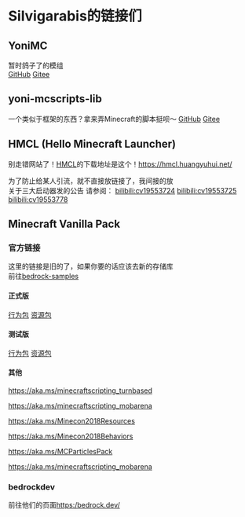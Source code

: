 # Silvigarabis的链接们

## YoniMC

暂时鸽子了的模组  
[GitHub](https://github.com/Silvigarabis/YoniMC)
[Gitee](https://github.com/Silvigarabis/YoniMC)

## yoni-mcscripts-lib

一个类似于框架的东西？拿来弄Minecraft的脚本挺呗～
[GitHub](https://github.com/Silvigarabis/yoni-mcscripts-lib)
[Gitee](https://github.com/Silvigarabis/yoni-mcscripts-lib)

## HMCL (Hello Minecraft Launcher)
别走错网站了！[HMCL](https://hmcl.huangyuhui.net/)的下载地址是这个！<https://hmcl.huangyuhui.net/>

为了防止给某人引流，就不直接放链接了，我间接的放  
关于三大启动器发的公告
请参阅：
[bilibili:cv19553724](https://www.bilibili.com/read/cv19553724)
[bilibili:cv19553725](https://www.bilibili.com/read/cv19553725)
[bilibili:cv19553778](https://www.bilibili.com/read/cv19553778)

## Minecraft Vanilla Pack 

### 官方链接

这里的链接是旧的了，如果你要的话应该去新的存储库  
前往[bedrock-samples](https://github.com/Mojang/bedrock-samples/releases)

#### 正式版

[行为包](https://aka.ms/behaviorpacktemplate)
[资源包](https://aka.ms/resourcepacktemplate)

#### 测试版

[行为包](https://aka.ms/MinecraftBetaBehaviors)
[资源包](https://aka.ms/MinecraftBetaResources)

#### 其他
<https://aka.ms/minecraftscripting_turnbased>

<https://aka.ms/minecraftscripting_mobarena>

<https://aka.ms/Minecon2018Resources>

<https://aka.ms/Minecon2018Behaviors>

<https://aka.ms/MCParticlesPack>

<https://aka.ms/minecraftscripting_mobarena>

### bedrockdev

前往他们的页面<https:/bedrock.dev/>
